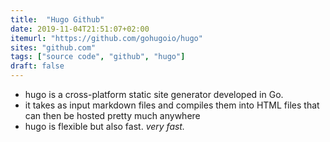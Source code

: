 ```yaml
---
title:  "Hugo Github"
date: 2019-11-04T21:51:07+02:00
itemurl: "https://github.com/gohugoio/hugo"
sites: "github.com"
tags: ["source code", "github", "hugo"]
draft: false
---
```


- hugo is a cross-platform static site generator developed in Go.
- it takes as input markdown files and compiles them into HTML files that can then be hosted pretty much anywhere
- hugo is flexible but also fast. _very fast._